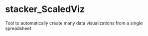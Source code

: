 # stacker_ScaledViz
 Tool to automatically create many data visualizations from a single spreadsheet
